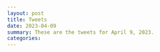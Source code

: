 ```yaml
---
layout: post
title: Tweets
date: 2023-04-09
summary: These are the tweets for April 9, 2023.
categories:
---
```


